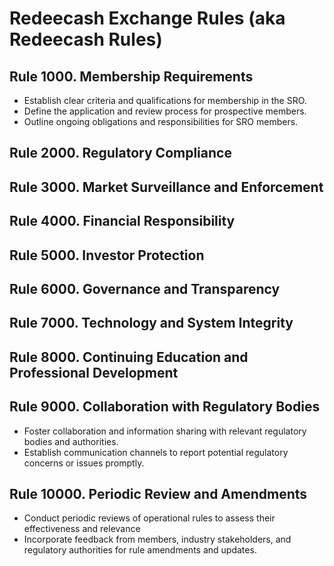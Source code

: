 # Redeecash Exchange Rules (aka Redeecash Rules)

## Rule 1000. Membership Requirements

* Establish clear criteria and qualifications for membership in the SRO.
* Define the application and review process for prospective members.
* Outline ongoing obligations and responsibilities for SRO members.

## Rule 2000. Regulatory Compliance


## Rule 3000. Market Surveillance and Enforcement


## Rule 4000. Financial Responsibility


## Rule 5000. Investor Protection


## Rule 6000. Governance and Transparency


## Rule 7000. Technology and System Integrity


## Rule 8000. Continuing Education and Professional Development


## Rule 9000. Collaboration with Regulatory Bodies

* Foster collaboration and information sharing with relevant regulatory bodies and authorities.
* Establish communication channels to report potential regulatory concerns or issues promptly.

## Rule 10000. Periodic Review and Amendments

* Conduct periodic reviews of operational rules to assess their effectiveness and relevance
* Incorporate feedback from members, industry stakeholders, and regulatory authorities for rule amendments and updates.

